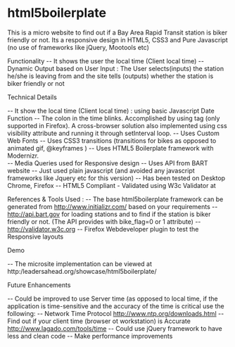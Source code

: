 html5boilerplate
================

This is a micro website to find out if a Bay Area Rapid Transit station is biker friendly or not. Its a responsive design in HTML5, CSS3 and Pure Javascript (no use of frameworks like jQuery, Mootools etc)

Functionality 
-- It shows the user the local time (Client local time)
-- Dynamic Output based on User Input : The User selects(inputs) the station he/she is leaving from and the site  tells (outputs) whether the station is biker friendly or not

Technical Details 

-- It show the local time (Client local time) : using basic Javascript Date Function 
-- The colon in the time blinks. Accomplished by using <blink></blink> tag (only supported in Firefox). A cross-browser solution also implemented using css visibility attribute and running it through setInterval loop.
-- Uses Custom Web Fonts
-- Uses CSS3 transitions (transitions for bikes as opposed to animated gif, @keyframes )
-- Uses HTML5 Boilerplate framework with Modernizr.  
-- Media Queries used for Responsive design
-- Uses API from BART website
-- Just used plain javascript (and avoided any  javascript frameworks like  Jquery etc for this version)
-- Has been tested on Desktop Chrome, Firefox
-- HTML5 Compliant - Validated using W3c Validator at 

References & Tools Used : 
-- The base html5boilerplate framework can be generated from http://www.initializr.com/ based on your requirements
-- http://api.bart.gov for loading stations and to find if the station is biker friendly or not. (The API provides with bike_flag=0 or 1 attribute)
-- http://validator.w3c.org 
-- Firefox Webdeveloper plugin to test the Responsive layouts

Demo

-- The microsite implementation can be viewed at http:/leadersahead.org/showcase/html5boilerplate/

Future Enhancements 

-- Could be improved to use Server time (as opposed to local time, if the application is time-sensitive and the accuracy of the time is critical use  the following:
		-- Network Time Protocol http://www.ntp.org/downloads.html
		-- Find out if your client time (browser ot workstation) is Accurate http://www.lagado.com/tools/time
-- Could use jQuery framework to have less and clean code
-- Make performance improvements 
